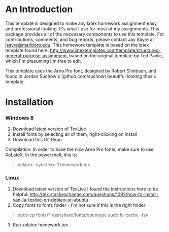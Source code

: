 An Introduction
===============

This template is designed to make any latex homework assignment easy and professional looking. It's what I use for most of my assignments.
This package provides all of the necessary components to use this template. For contributions, comments, and bug reports, please contact Jay Sayre at jsayre@marlboro.edu.
This homework template is based on the latex template found here: http://www.latextemplates.com/template/structured-general-purpose-assignment, based on the original template by  Ted Pavlic, which I'm presuming I'm free to edit. 

This template uses the Arno Pro font, designed by Robert Slimbach, and found in Jordan Suchow's (github.com/suchow) beautiful looking thesis template. 

Installation
============

### Windows 8 ###
1. Download latest version of TexLive
2. Install fonts by selecting all of them, right-clicking on install
3. Download this Git Repo

Compilation:
In order to have the nice Arno Pro fonts, make sure to use XeLateX.
In the powershell, this is:
> xelatex -synctex=-1 homework.tex

### Linux ###
1. Download latest version of TexLive
I found the instructions here to be helpful: http://tex.stackexchange.com/questions/1092/how-to-install-vanilla-texlive-on-debian-or-ubuntu
2. Copy fonts to fonts folder - I'm not sure if this is the right folder
> sudo cp fonts/* /usr/share/fonts/opentype
> sudo fc-cache -fsv
3. Run xelatex homework.tex